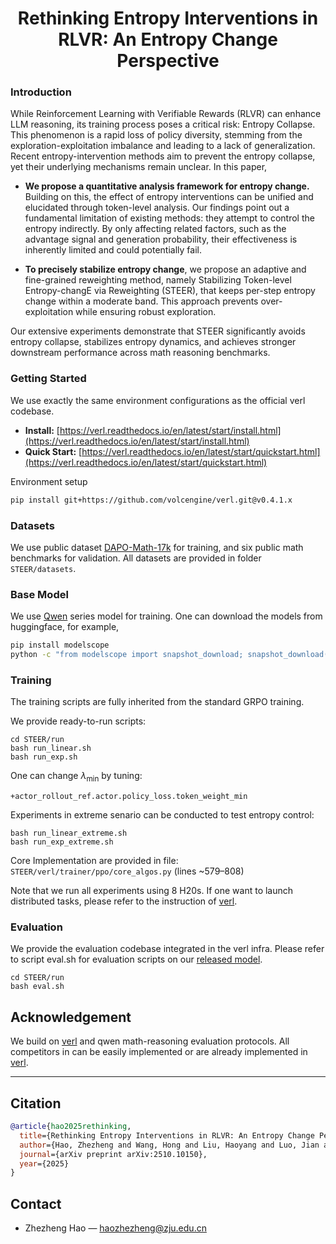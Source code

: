 <div align="center">

# Rethinking Entropy Interventions in RLVR: An Entropy Change Perspective

</div>




### Introduction

While Reinforcement Learning with Verifiable Rewards (RLVR) can enhance LLM reasoning, its training process poses a critical risk: Entropy Collapse.
This phenomenon is a rapid loss of policy diversity, stemming from the exploration-exploitation imbalance and leading to a lack of generalization.
Recent entropy-intervention methods aim to prevent the entropy collapse, yet their underlying mechanisms remain unclear.
In this paper, 

- **We propose a quantitative analysis framework for entropy change.** Building on this, the effect of entropy interventions can be unified and elucidated through token-level analysis.
Our findings point out a fundamental limitation of existing methods: they attempt to control the entropy indirectly.
By only affecting related factors, such as the advantage signal and generation probability, their effectiveness is inherently limited and could potentially fail.
    
- **To precisely stabilize entropy change**, we propose an adaptive and fine-grained reweighting method, namely Stabilizing Token-level Entropy-changE via Reweighting (STEER), that keeps per-step entropy change within a moderate band.
This approach prevents over-exploitation while ensuring robust exploration.

Our extensive experiments demonstrate that STEER significantly avoids entropy collapse, stabilizes entropy dynamics, and achieves stronger downstream performance across math reasoning benchmarks.








### Getting Started


We use exactly the same environment configurations as the official verl codebase.

* **Install:** [https://verl.readthedocs.io/en/latest/start/install.html](https://verl.readthedocs.io/en/latest/start/install.html)
* **Quick Start:** [https://verl.readthedocs.io/en/latest/start/quickstart.html](https://verl.readthedocs.io/en/latest/start/quickstart.html)

Environment setup
```bash
pip install git+https://github.com/volcengine/verl.git@v0.4.1.x
```


### Datasets
We use public dataset [DAPO-Math-17k](https://huggingface.co/datasets/BytedTsinghua-SIA/DAPO-Math-17k) for training, and six public math benchmarks for validation. 
All datasets are provided in folder `STEER/datasets`.


### Base Model
We use [Qwen](https://huggingface.co/Qwen/collections) series model for training.
One can download the models from huggingface, for example,
```bash
pip install modelscope
python -c "from modelscope import snapshot_download; snapshot_download('Qwen/Qwen2.5-Math-7B', cache_dir='Qwen2.5-Math-7B')"
```


### Training
The training scripts are fully inherited from the standard GRPO training.

We provide ready-to-run scripts:

```
cd STEER/run
bash run_linear.sh
bash run_exp.sh
```

One can change $\lambda_{\text{min}}$ by tuning:

```
+actor_rollout_ref.actor.policy_loss.token_weight_min
```


Experiments in extreme senario can be conducted to test entropy control:

```
bash run_linear_extreme.sh
bash run_exp_extreme.sh
```


Core Implementation are provided in file: `STEER/verl/trainer/ppo/core_algos.py` (lines ~579–808)


Note that we run all experiments using 8 H20s.
If one want to launch distributed tasks, please refer to the instruction of [verl](https://github.com/volcengine/verl/tree/gm-tyx/puffin/main).


### Evaluation
We provide the evaluation codebase integrated in the verl infra.
Please refer to script eval.sh for evaluation scripts on our [released model](https://huggingface.co/zzzzzzzzzzhao/STEER/tree/main).
```
cd STEER/run
bash eval.sh
```



## Acknowledgement

We build on [verl](https://github.com/volcengine/verl) and qwen math-reasoning evaluation protocols.
All competitors in can be easily implemented or are already implemented in [verl](https://github.com/volcengine/verl).

---





## Citation

```bibtex
@article{hao2025rethinking,
  title={Rethinking Entropy Interventions in RLVR: An Entropy Change Perspective},
  author={Hao, Zhezheng and Wang, Hong and Liu, Haoyang and Luo, Jian and Yu, Jiarui and Dong, Hande and Lin, Qiang and Wang, Can and Chen, Jiawei},
  journal={arXiv preprint arXiv:2510.10150},
  year={2025}
}
```



## Contact

* Zhezheng Hao — [haozhezheng@zju.edu.cn](mailto:haozhezheng@zju.edu.cn)

